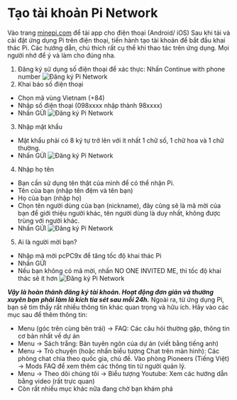 # Tạo tài khoản Pi Network
Vào trang [minepi.com](https://minepi.com/pcPC9x) để tải app cho điện thoại (Android/ iOS)
Sau khi tải và cài đặt ứng dụng Pi trên điện thoại, tiến hành tạo tài khoản để bắt đầu khai thác Pi. Các hướng dẫn, chú thích rất cụ thể khi thao tác trên ứng dụng. Mọi người nhớ để ý và làm cho đúng nha.
1. Đăng ký sử dụng số điện thoại để xác thực: Nhấn Continue with phone number
![Đăng ký Pi Network](image/01.jpg "Continue with phone number")
2. Khai báo số điện thoại
- Chọn mã vùng Vietnam (+84)
- Nhập số điện thoại (098xxxx nhập thành 98xxxx)
- Nhấn GỬI
![Đăng ký Pi Network](image/02.jpg "Khai báo số điện thoại")

3. Nhập mật khẩu
- Mật khẩu phải có 8 ký tự trở lên với ít nhất 1 chữ số, 1 chữ hoa và 1 chữ thường.
- Nhấn GỬI
![Đăng ký Pi Network](image/03.jpg "Tạo mật khẩu")

4. Nhập họ tên
- Bạn cần sử dụng tên thật của mình để có thể nhận Pi.
- Tên của bạn (nhập tên đệm và tên bạn)
- Họ của bạn (nhập họ)
- Chọn tên người dùng của bạn (nickname), đây cũng sẽ là mã mời của bạn để giới thiệu người khác, tên người dùng là duy nhất, không được trùng với người khác.
- Nhấn GỬI
![Đăng ký Pi Network](image/04.jpg "Nhập họ tên")

5. Ai là người mời bạn?
- Nhập mã mời pcPC9x để tăng tốc độ khai thác Pi
- Nhấn GỬI
- Nếu bạn không có mã mời, nhấn NO ONE INVITED ME, thì tốc độ khai thác sẽ ít hơn
![Đăng ký Pi Network](image/05.jpg "Nhập mã mời")

***Vậy là hoàn thành đăng ký tài khoản. Hoạt động đơn giản và thường xuyên bạn phải làm là kích tia sét sau mỗi 24h.***
Ngoài ra, từ ứng dụng Pi, bạn sẽ tìm thấy rất nhiều thông tin khác quan trọng và hữu ích. Hãy vào các mục sau để thêm thông tin:
- Menu (góc trên cùng bên trái) -> FAQ: Các câu hỏi thường gặp, thông tin cơ bản nhất về dự án
- Menu -> Sách trắng: Bản tuyên ngôn của dự án (viết bằng tiếng anh)
- Menu -> Trò chuyện (hoặc nhấn biểu tượng Chat trên màn hình): Các phòng chat chia theo quốc gia, chủ đề. Vào phòng Pioneers (Tiếng Việt) -> Mods FAQ để xem thêm các thông tin từ người quản lý.
- Menu -> Theo dõi chúng tôi -> Biểu tượng Youtube: Xem các hướng dẫn bằng video (rất trực quan)
- Còn rất nhiều mục khác nữa đang chờ bạn khám phá
